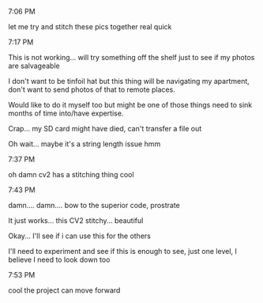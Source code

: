 7:06 PM

let me try and stitch these pics together real quick

7:17 PM

This is not working... will try something off the shelf just to see if my photos are salvageable

I don't want to be tinfoil hat but this thing will be navigating my apartment, don't want to send photos of that to remote places.

Would like to do it myself too but might be one of those things need to sink months of time into/have expertise.

Crap... my SD card might have died, can't transfer a file out

Oh wait... maybe it's a string length issue hmm

7:37 PM

oh damn cv2 has a stitching thing cool

7:43 PM

damn.... damn.... bow to the superior code, prostrate

It just works... this CV2 stitchy... beautiful

Okay... I'll see if i can use this for the others

I'll need to experiment and see if this is enough to see, just one level, I believe I need to look down too

7:53 PM

cool the project can move forward
